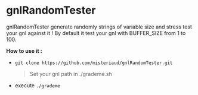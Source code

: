 # gnlRandomTester

gnlRandomTester generate randomly strings of variable size and stress test your gnl against it !
By default it test your gnl with BUFFER_SIZE from 1 to 100.

**How to use it :**
- `git clone https://github.com/misteriaud/gnlRandomTester.git`
	> Set your gnl path in ./grademe.sh

- execute `./grademe`

